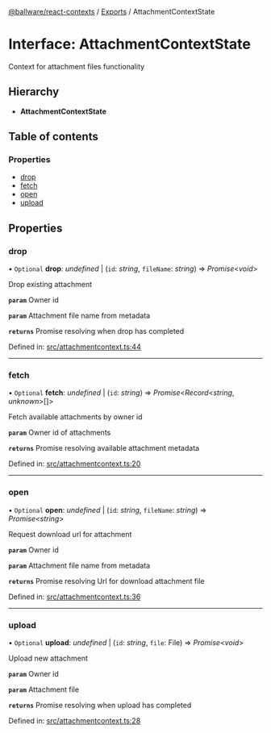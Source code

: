 [@ballware/react-contexts](../README.md) / [Exports](../modules.md) / AttachmentContextState

# Interface: AttachmentContextState

Context for attachment files functionality

## Hierarchy

* **AttachmentContextState**

## Table of contents

### Properties

- [drop](attachmentcontextstate.md#drop)
- [fetch](attachmentcontextstate.md#fetch)
- [open](attachmentcontextstate.md#open)
- [upload](attachmentcontextstate.md#upload)

## Properties

### drop

• `Optional` **drop**: *undefined* \| (`id`: *string*, `fileName`: *string*) => *Promise*<*void*\>

Drop existing attachment

**`param`** Owner id

**`param`** Attachment file name from metadata

**`returns`** Promise resolving when drop has completed

Defined in: [src/attachmentcontext.ts:44](https://github.com/frankball/ballware-react-contexts/blob/85afb6f/src/attachmentcontext.ts#L44)

___

### fetch

• `Optional` **fetch**: *undefined* \| (`id`: *string*) => *Promise*<*Record*<*string*, *unknown*\>[]\>

Fetch available attachments by owner id

**`param`** Owner id of attachments

**`returns`** Promise resolving available attachment metadata

Defined in: [src/attachmentcontext.ts:20](https://github.com/frankball/ballware-react-contexts/blob/85afb6f/src/attachmentcontext.ts#L20)

___

### open

• `Optional` **open**: *undefined* \| (`id`: *string*, `fileName`: *string*) => *Promise*<*string*\>

Request download url for attachment

**`param`** Owner id

**`param`** Attachment file name from metadata

**`returns`** Promise resolving Url for download attachment file

Defined in: [src/attachmentcontext.ts:36](https://github.com/frankball/ballware-react-contexts/blob/85afb6f/src/attachmentcontext.ts#L36)

___

### upload

• `Optional` **upload**: *undefined* \| (`id`: *string*, `file`: File) => *Promise*<*void*\>

Upload new attachment

**`param`** Owner id

**`param`** Attachment file

**`returns`** Promise resolving when upload has completed

Defined in: [src/attachmentcontext.ts:28](https://github.com/frankball/ballware-react-contexts/blob/85afb6f/src/attachmentcontext.ts#L28)
